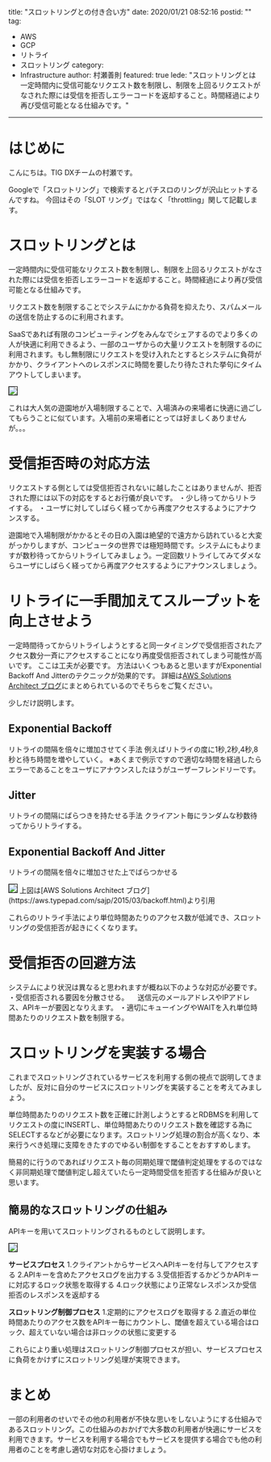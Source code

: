 title: "スロットリングとの付き合い方"
date: 2020/01/21 08:52:16
postid: ""
tag:
  - AWS
  - GCP
  - リトライ
  - スロットリング
category:
  - Infrastructure
author: 村瀬善則
featured: true
lede: "スロットリングとは
一定時間内に受信可能なリクエスト数を制限し、制限を上回るリクエストがなされた際には受信を拒否しエラーコードを返却すること。時間経過により再び受信可能となる仕組みです。"
---
# はじめに

こんにちは。TIG DXチームの村瀬です。

Googleで「スロットリング」で検索するとパチスロのリングが沢山ヒットするんですね。
今回はその「SLOT リング」ではなく「throttling」関して記載します。

# スロットリングとは
一定時間内に受信可能なリクエスト数を制限し、制限を上回るリクエストがなされた際には受信を拒否しエラーコードを返却すること。時間経過により再び受信可能となる仕組みです。

リクエスト数を制限することでシステムにかかる負荷を抑えたり、スパムメールの送信を防止するのに利用されます。

SaaSであれば有限のコンピューティングをみんなでシェアするのでより多くの人が快適に利用できるよう、一部のユーザからの大量リクエストを制限するのに利用されます。もし無制限にリクエストを受け入れたとするとシステムに負荷がかかり、クライアントへのレスポンスに時間を要したり待たされた挙句にタイムアウトしてしまいます。

<img src="/images/20200121/1.png" style="border:solid 1px #000000">


これは大人気の遊園地が入場制限することで、入場済みの来場者に快適に過ごしてもらうことに似ています。入場前の来場者にとっては好ましくありませんが。。。

# 受信拒否時の対応方法
リクエストする側としては受信拒否されないに越したことはありませんが、拒否された際には以下の対応をするとお行儀が良いです。
・少し待ってからリトライする。
・ユーザに対してしばらく経ってから再度アクセスするようにアナウンスする。

遊園地で入場制限がかかるとその日の入園は絶望的で遠方から訪れていると大変がっかりしますが、コンピュータの世界では極短時間です。システムにもよりますが数秒待ってからリトライしてみましょう。一定回数リトライしてみてダメならユーザにしばらく経ってから再度アクセスするようにアナウンスしましょう。

# リトライに一手間加えてスループットを向上させよう
一定時間待ってからリトライしようとすると同一タイミングで受信拒否されたアクセス数分一斉にアクセスすることになり再度受信拒否されてしまう可能性が高いです。
ここは工夫が必要です。
方法はいくつもあると思いますがExponential Backoff And Jitterのテクニックが効果的です。
詳細は[AWS Solutions Architect ブログ](https://aws.typepad.com/sajp/2015/03/backoff.html)にまとめられているのでそちらをご覧ください。

少しだけ説明します。

## Exponential Backoff
リトライの間隔を倍々に増加させてく手法
例えばリトライの度に1秒,2秒,4秒,8秒と待ち時間を増やしていく。
※あくまで例示ですので適切な時間を経過したらエラーであることをユーザにアナウンスしたほうがユーザーフレンドリーです。

## Jitter
リトライの間隔にばらつきを持たせる手法
クライアント毎にランダムな秒数待ってからリトライする。

## Exponential Backoff And Jitter
リトライの間隔を倍々に増加させた上でばらつかせる

<img src="/images/20200121/photo_20200121_01.png" class="img-middle-size" style="border:solid 1px #000000">
上図は[AWS Solutions Architect ブログ](https://aws.typepad.com/sajp/2015/03/backoff.html)より引用

これらのリトライ手法により単位時間あたりのアクセス数が低減でき、スロットリングの受信拒否が起きにくくなります。

# 受信拒否の回避方法
システムにより状況は異なると思われますが概ね以下のような対応が必要です。
・受信拒否される要因を分散させる。
　送信元のメールアドレスやIPアドレス、APIキーが要因となりえます。
・適切にキューイングやWAITを入れ単位時間あたりのリクエスト数を制限する。

# スロットリングを実装する場合
これまでスロットリングされているサービスを利用する側の視点で説明してきましたが、反対に自分のサービスにスロットリングを実装することを考えてみましょう。

単位時間あたりのリクエスト数を正確に計測しようとするとRDBMSを利用してリクエストの度にINSERTし、単位時間あたりのリクエスト数を確認する為にSELECTするなどが必要になります。スロットリング処理の割合が高くなり、本来行うべき処理に支障をきたすのでゆるい制御をすることをおすすめします。

簡易的に行うのであればリクエスト毎の同期処理で閾値判定処理をするのではなく非同期処理で閾値判定し超えていたら一定時間受信を拒否する仕組みが良いと思います。


## 簡易的なスロットリングの仕組み
APIキーを用いてスロットリングされるものとして説明します。

<img src="/images/20200121/2.png" style="border:solid 1px #000000">


**サービスプロセス**
1.クライアントからサービスへAPIキーを付与してアクセスする
2.APIキーを含めたアクセスログを出力する
3.受信拒否するかどうかAPIキーに対応するロック状態を取得する
4.ロック状態により正常なレスポンスか受信拒否のレスポンスを返却する

**スロットリング制御プロセス**
1.定期的にアクセスログを取得する
2.直近の単位時間あたりのアクセス数をAPIキー毎にカウントし、閾値を超えている場合はロック、超えていない場合は非ロックの状態に変更する

これらにより重い処理はスロットリング制御プロセスが担い、サービスプロセスに負荷をかけずにスロットリング処理が実現できます。

# まとめ

一部の利用者のせいでその他の利用者が不快な思いをしないようにする仕組みであるスロットリング。この仕組みのおかげで大多数の利用者が快適にサービスを利用できます。サービスを利用する場合でもサービスを提供する場合でも他の利用者のことを考慮し適切な対応を心掛けましょう。
